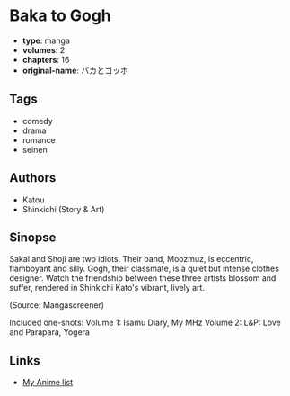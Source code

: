 # Baka to Gogh

-   **type**: manga
-   **volumes**: 2
-   **chapters**: 16
-   **original-name**: バカとゴッホ

## Tags

-   comedy
-   drama
-   romance
-   seinen

## Authors

-   Katou
-   Shinkichi (Story & Art)

## Sinopse

Sakai and Shoji are two idiots. Their band, Moozmuz, is eccentric, flamboyant and silly. Gogh, their classmate, is a quiet but intense clothes designer. Watch the friendship between these three artists blossom and suffer, rendered in Shinkichi Kato's vibrant, lively art.

(Source: Mangascreener)

Included one-shots:
Volume 1: Isamu Diary, My MHz
Volume 2: L&P: Love and Parapara, Yogera

## Links

-   [My Anime list](https://myanimelist.net/manga/11397/Baka_to_Gogh)
